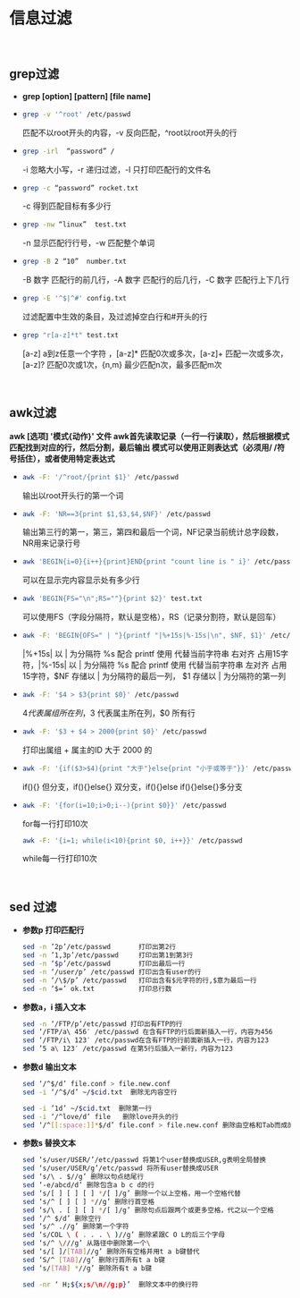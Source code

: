 # 信息过滤

&nbsp;

## grep过滤

* **grep [option] [pattern] [file name]**

* ```bash
  grep -v '^root' /etc/passwd 
  ```
  匹配不以root开头的内容，-v 反向匹配，^root以root开头的行

* ```bash
  grep -irl  “password” /
  ```
  -i 忽略大小写，-r 递归过滤，-l 只打印匹配行的文件名

* ```bash
  grep -c “password” rocket.txt
  ```
  -c 得到匹配目标有多少行

* ```bash
  grep -nw “linux”  test.txt
  ```
  -n 显示匹配行行号，-w 匹配整个单词

* ```bash
  grep -B 2 “10”  number.txt 
  ```
  -B 数字    匹配行的前几行，-A 数字     匹配行的后几行，-C   数字    匹配行上下几行

* ```bash
  grep -E '^$|^#' config.txt
  ```
  过滤配置中生效的条目，及过滤掉空白行和#开头的行

* ```bash
  grep "r[a-z]*t" test.txt
  ```
  [a-z] a到z任意一个字符 ，[a-z]*  匹配0次或多次，[a-z]+   匹配一次或多次，[a-z]?    匹配0次或1次，{n,m}   最少匹配n次，最多匹配m次

&nbsp;

## awk过滤

**awk [选项] '模式{动作}' 文件
awk首先读取记录（一行一行读取），然后根据模式匹配找到对应的行，然后分割，最后输出
模式可以使用正则表达式（必须用/ /符号括住），或者使用特定表达式**

* ```bash
  awk -F: '/^root/{print $1}' /etc/passwd
  ```
  输出以root开头行的第一个词

* ```bash
  awk -F: 'NR==3{print $1,$3,$4,$NF}' /etc/passwd
  ```
  输出第三行的第一，第三，第四和最后一个词，NF记录当前统计总字段数，NR用来记录行号

* ```bash
  awk 'BEGIN{i=0}{i++}{print}END{print "count line is " i}' /etc/passwd
  ```
  可以在显示完内容显示处有多少行

* ```bash
  awk 'BEGIN{FS="\n";RS=""}{print $2}' test.txt
  ```
  可以使用FS（字段分隔符，默认是空格），RS（记录分割符，默认是回车）

* ```bash
  awk -F: 'BEGIN{OFS=" | "}{printf "|%+15s|%-15s|\n", $NF, $1}' /etc/passwd
  ```
  |%+15s| 以 | 为分隔符 %s 配合 printf 使用 代替当前字符串 右对齐 占用15字符，|%-15s|  以 | 为分隔符 %s 配合 printf 使用 代替当前字符串 左对齐 占用15字符，$NF  存储以 | 为分隔符的最后一列，
$1 存储以 | 为分隔符的第一列

* ```bash
  awk -F: '$4 > $3{print $0}' /etc/passwd
  ```
  $4 代表属组所在列，$3 代表属主所在列，$0  所有行
  
* ```bash
  awk -F: '$3 + $4 > 2000{print $0}' /etc/passwd
  ```
  打印出属组 + 属主的ID 大于 2000 的
  
* ```bash
  awk -F: '{if($3>$4){print "大于"}else{print "小于或等于"}}' /etc/passwd
  ```
  if(){} 但分支，if(){}else{} 双分支，if(){}else if(){}else{}多分支
  
* ```bash
  awk -F: '{for(i=10;i>0;i--){print $0}}' /etc/passwd
  ```
  for每一行打印10次
  ```bash
  awk -F: '{i=1; while(i<10){print $0, i++}}' /etc/passwd
  ```
  while每一行打印10次
  

&nbsp;


## sed 过滤

* **参数p 打印匹配行**
  ```bash
  sed -n ’2p’/etc/passwd       打印出第2行
  sed -n ’1,3p’/etc/passwd     打印出第1到第3行
  sed -n ‘$p’/etc/passwd       打印出最后一行
  sed -n ‘/user/p’ /etc/passwd 打印出含有user的行
  sed -n ‘/\$/p’ /etc/passwd   打印出含有$元字符的行,$意为最后一行
  sed -n ‘$=’ ok.txt	       打印总行数
  ```

* **参数a，i  插入文本**
  ```bash
  sed -n ‘/FTP/p’/etc/passwd 打印出有FTP的行
  sed ‘/FTP/a\ 456′ /etc/passwd 在含有FTP的行后面新插入一行，内容为456
  sed ‘/FTP/i\ 123′ /etc/passwd在含有FTP的行前面新插入一行，内容为123
  sed ’5 a\ 123′ /etc/passwd 在第5行后插入一新行，内容为123
  ```
  
* **参数d  输出文本**
  ```bash
  sed ‘/^$/d’ file.conf > file.new.conf
  sed -i ‘/^$/d’ ~/$cid.txt  删除无内容空行
  
  sed -i ’1d’ ~/$cid.txt  删除第一行
  sed -i ‘/^love/d’ file   删除love开头的行
  sed ‘/^[[:space:]]*$/d’ file.conf > file.new.conf 删除由空格和Tab而成的空行
  ```
  
* **参数s  替换文本**
  ```bash
  sed ‘s/user/USER/’/etc/passwd 将第1个user替换成USER,g表明全局替换
  sed ‘s/user/USER/g’/etc/passwd 将所有user替换成USER
  sed ‘s/\ . $//g’ 删除以句点结尾行
  sed ‘-e/abcd/d’ 删除包含a b c d的行
  sed ‘s/[ ] [ ] [ ] */[ ]/g’ 删除一个以上空格，用一个空格代替
  sed ‘s/^ [ ] [ ] *//g’ 删除行首空格
  sed ‘s/\ . [ ] [ ] */[ ]/g’ 删除句点后跟两个或更多空格，代之以一个空格
  sed ‘/^ $/d’ 删除空行
  sed ‘s/^ .//g’ 删除第一个字符
  sed ‘s/COL \ ( . . . \ )//g’ 删除紧跟C O L的后三个字母
  sed ‘s/^ \///g’ 从路径中删除第一个\
  sed ‘s/[ ]/[TAB]//g’ 删除所有空格并用t a b键替代
  sed ‘S/^ [TAB]//g’ 删除行首所有t a b键
  sed ‘s/[TAB] *//g’ 删除所有t a b键
  
  sed -nr ‘ H;${x;s/\n//g;p}’  删除文本中的换行符
  ```
  

  
  